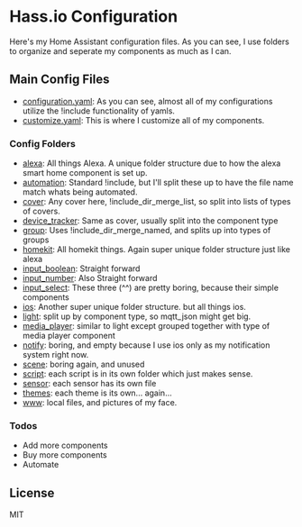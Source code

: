 # Hass.io Configuration

Here's my Home Assistant configuration files. As you can see, I use folders to organize and seperate my components as much as I can. 

## Main Config Files
 - [configuration.yaml]: As you can see, almost all of my configurations utilize the !include functionality of yamls.
 - [customize.yaml]: This is where I customize all of my components.

### Config Folders
 - [alexa]: All things Alexa. A unique folder structure due to how the alexa smart home component is set up.
 - [automation]: Standard !include, but I'll split these up to have the file name match whats being automated.
 - [cover]: Any cover here, !include_dir_merge_list, so split into lists of types of covers.
 - [device_tracker]: Same as cover, usually split into the component type
 - [group]: Uses !include_dir_merge_named, and splits up into types of groups
 - [homekit]: All homekit things. Again super unique folder structure just like alexa
 - [input_boolean]: Straight forward
 - [input_number]: Also Straight forward
 - [input_select]: These three (^^) are pretty boring, because their simple components
 - [ios]: Another super unique folder structure. but all things ios.
 - [light]: split up by component type, so mqtt_json might get big.
 - [media_player]: similar to light except grouped together with type of media player component
 - [notify]: boring, and empty because I use ios only as my notification system right now.
 - [scene]: boring again, and unused
 - [script]: each script is in its own folder which just makes sense.
 - [sensor]: each sensor has its own file
 - [themes]: each theme is its own... again...
 - [www]: local files, and pictures of my face.


### Todos

 - Add more components
 - Buy more components
 - Automate

License
----

MIT


[//]: # (These are reference links used in the body of this note and get stripped out when the markdown processor does its job. There is no need to format nicely because it shouldn't be seen. Thanks SO - http://stackoverflow.com/questions/4823468/store-comments-in-markdown-syntax)


   [alexa]: <https://github.com/kevinpanaro/HassIO_Config/tree/master/alexa>
   [automation]: <https://github.com/kevinpanaro/HassIO_Config/tree/master/automation>
   [cover]: <https://github.com/kevinpanaro/HassIO_Config/tree/master/cover>
   [configuration.yaml]: <https://github.com/kevinpanaro/HassIO_Config/blob/master/configuration.yaml>
   [customize.yaml]: <https://github.com/kevinpanaro/HassIO_Config/blob/master/customize.yaml>
   [device_tracker]: <https://github.com/kevinpanaro/HassIO_Config/tree/master/device_tracker>
   [group]: <https://github.com/kevinpanaro/HassIO_Config/tree/master/group>
   [homekit]: <https://github.com/kevinpanaro/HassIO_Config/tree/master/homekit>
   [input_boolean]: <https://github.com/kevinpanaro/HassIO_Config/tree/master/input_boolean>
   [input_number]: <https://github.com/kevinpanaro/HassIO_Config/tree/master/input_number>
   [input_select]: <https://github.com/kevinpanaro/HassIO_Config/tree/master/input_select>
   [ios]: <https://github.com/kevinpanaro/HassIO_Config/tree/master/ios>
   [light]: <https://github.com/kevinpanaro/HassIO_Config/tree/master/light>
   [media_player]: <https://github.com/kevinpanaro/HassIO_Config/tree/master/media_player>
   [notify]: <https://github.com/kevinpanaro/HassIO_Config/tree/master/notify>
   [scene]: <https://github.com/kevinpanaro/HassIO_Config/tree/master/scene>
   [script]: <https://github.com/kevinpanaro/HassIO_Config/tree/master/script>
   [sensor]: <https://github.com/kevinpanaro/HassIO_Config/tree/master/sensor>   
   [themes]: <https://github.com/kevinpanaro/HassIO_Config/tree/master/themes>
   [www]: <https://github.com/kevinpanaro/HassIO_Config/tree/master/www>

